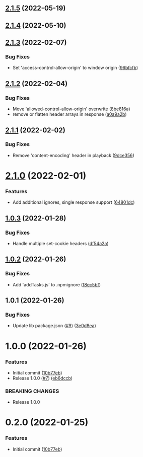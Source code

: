 

## [2.1.5](https://github.com/oreillymedia/cypress-playback/compare/2.1.4...2.1.5) (2022-05-19)

## [2.1.4](https://github.com/oreillymedia/cypress-playback/compare/2.1.3...2.1.4) (2022-05-10)

## [2.1.3](https://github.com/oreillymedia/cypress-playback/compare/2.1.2...2.1.3) (2022-02-07)


### Bug Fixes

* Set 'access-control-allow-origin' to window origin ([96bfcfb](https://github.com/oreillymedia/cypress-playback/commit/96bfcfb5ac4baa5583001c9d24d25c64a41c6114))

## [2.1.2](https://github.com/oreillymedia/cypress-playback/compare/2.1.1...2.1.2) (2022-02-04)


### Bug Fixes

* Move 'allowed-control-allow-origin' overwrite ([8be816a](https://github.com/oreillymedia/cypress-playback/commit/8be816a45abd929662cb29eb8f600e494584f30e))
* remove or flatten header arrays in response ([a0a9a2b](https://github.com/oreillymedia/cypress-playback/commit/a0a9a2ba65c4f34bd004b305a8a89461495d7444))

## [2.1.1](https://github.com/oreillymedia/cypress-playback/compare/2.1.0...2.1.1) (2022-02-02)


### Bug Fixes

* Remove 'content-encoding' header in playback ([9dce356](https://github.com/oreillymedia/cypress-playback/commit/9dce356140c769605ca6c0de3d7a0f8897e24017))

# [2.1.0](https://github.com/oreillymedia/cypress-playback/compare/1.0.1...2.1.0) (2022-02-01)


### Features

* Add additional ignores, single response support ([64801dc](https://github.com/oreillymedia/cypress-playback/commit/64801dc3c9269e51d50110baf29e85453ac46fc6))

## [1.0.3](https://github.com/oreillymedia/cypress-playback/compare/1.0.1...1.0.3) (2022-01-28)


### Bug Fixes

* Handle multiple set-cookie headers ([df54a2a](https://github.com/oreillymedia/cypress-playback/commit/df54a2af81e56e7fe4f0f7aaa2176500fa1f4860))

## [1.0.2](https://github.com/oreillymedia/cypress-playback/compare/1.0.1...1.0.2) (2022-01-26)


### Bug Fixes

* Add 'addTasks.js' to .npmignore ([f8ec5bf](https://github.com/oreillymedia/cypress-playback/commit/f8ec5bf6d8ca0b46daf6aca0c7e5bac519bc6cae))

## 1.0.1 (2022-01-26)


### Bug Fixes

* Update lib package.json ([#9](https://github.com/oreillymedia/cypress-playback/issues/9)) ([3e0d8ea](https://github.com/oreillymedia/cypress-playback/commit/3e0d8ea40f491a9335b7b7cda732bdefe0dc8649))

# 1.0.0 (2022-01-26)


### Features

* Initial commit ([10b77eb](https://github.com/oreillymedia/cypress-playback/commit/10b77eb7080c305bd71695b64c84ef2385a5db54))
* Release 1.0.0 ([#7](https://github.com/oreillymedia/cypress-playback/issues/7)) ([eb6dccb](https://github.com/oreillymedia/cypress-playback/commit/eb6dccb1dd69d3ea7f1459b8e50cc2fc3b7b3d7d))


### BREAKING CHANGES

* Release 1.0.0

# 0.2.0 (2022-01-25)


### Features

* Initial commit ([10b77eb](https://github.com/oreillymedia/cypress-playback/commit/10b77eb7080c305bd71695b64c84ef2385a5db54))